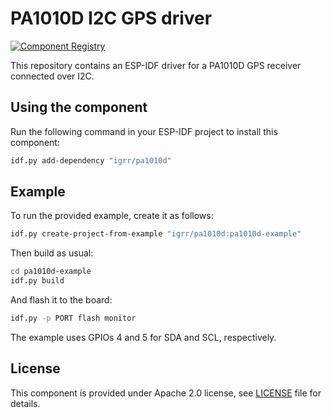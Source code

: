 # PA1010D I2C GPS driver

[![Component Registry](https://components.espressif.com/components/igrr/pa1010d/badge.svg)](https://components.espressif.com/components/igrr/pa1010d)

This repository contains an ESP-IDF driver for a PA1010D GPS receiver connected over I2C.

## Using the component

Run the following command in your ESP-IDF project to install this component:
```bash
idf.py add-dependency "igrr/pa1010d"
```

## Example

To run the provided example, create it as follows:

```bash
idf.py create-project-from-example "igrr/pa1010d:pa1010d-example"
```

Then build as usual:
```bash
cd pa1010d-example
idf.py build
```

And flash it to the board:
```bash
idf.py -p PORT flash monitor
```

The example uses GPIOs 4 and 5 for SDA and SCL, respectively.

## License

This component is provided under Apache 2.0 license, see [LICENSE](LICENSE.md) file for details.

